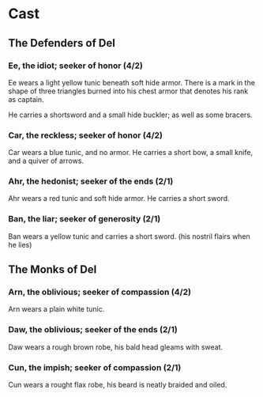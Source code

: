 # Cast

## The Defenders of Del

### Ee, the idiot; seeker of honor (4/2)
Ee wears a light yellow tunic beneath soft hide armor. There is a mark in the
shape of three triangles burned into his chest armor that denotes his rank as
captain.

He carries a shortsword and a small hide buckler; as well as some bracers.

### Car, the reckless; seeker of honor (4/2)
Car wears a blue tunic, and no armor. He carries a short bow, a small knife, and
a quiver of arrows.

### Ahr, the hedonist; seeker of the ends (2/1)
Ahr wears a red tunic and soft hide armor. He carries a short sword.

### Ban, the liar; seeker of generosity (2/1)
Ban wears a yellow tunic and carries a short sword. (his nostril flairs when he
lies)

## The Monks of Del

### Arn, the oblivious; seeker of compassion (4/2)
Arn wears a plain white tunic.

### Daw, the oblivious; seeker of the ends (2/1)
Daw wears a rough brown robe, his bald head gleams with sweat.

### Cun, the impish; seeker of compassion (2/1)
Cun wears a rought flax robe, his beard is neatly braided and oiled.


